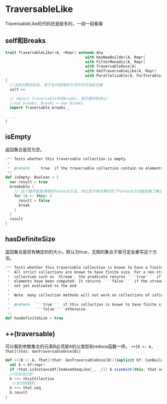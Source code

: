 # TraversableLike
TraversableLike的代码还是挺多的，一段一段看看

## self和Breaks
```scala
trait TraversableLike[+A, +Repr] extends Any
                                    with HasNewBuilder[A, Repr]
                                    with FilterMonadic[A, Repr]
                                    with TraversableOnce[A]
                                    with GenTraversableLike[A, Repr]
                                    with Parallelizable[A, ParIterable[A]]
{
  //当前对象的别名，用于在内部类的方法中访问当前对象
  self =>

  // object Traversable中的breaks，用于循环的终止：
  //val breaks: Breaks = new Breaks
  import Traversable.breaks._

  ...
}
```

## isEmpty
返回集合是否为空。
```scala
/** Tests whether this traversable collection is empty.
 *
 *  @return    `true` if the traversable collection contain no elements, `false` otherwise.
 */
def isEmpty: Boolean = {
  var result = true
  breakable {
    // 这个循环就是调用的foreach方法，所以说子类只要实现了foreach方法就具备了集合的大多数方法。
    for (x <- this) {
      result = false
      break
    }
  }
  result
}
```

## hasDefiniteSize
返回集合是否有确定的的大小。默认为true，无限的集合子类可定会重写这个方法。
```scala
/** Tests whether this traversable collection is known to have a finite size.
 *  All strict collections are known to have finite size. For a non-strict
 *  collection such as `Stream`, the predicate returns `'''true'''` if all
 *  elements have been computed. It returns `'''false'''` if the stream is
 *  not yet evaluated to the end.
 *
 *  Note: many collection methods will not work on collections of infinite sizes.
 *
 *  @return  `'''true'''` if this collection is known to have finite size,
 *           `'''false'''` otherwise.
 */
def hasDefiniteSize = true
```

## ++(traversable)
可以看到参数集合的元素B必须是A的父类型和reduce函数一样。
`++[B >: A, That](that: GenTraversableOnce[B])`
```scala
def ++[B >: A, That](that: GenTraversableOnce[B])(implicit bf: CanBuildFrom[Repr, B, That]): That = {
  val b = bf(repr)
  if (that.isInstanceOf[IndexedSeqLike[_, _]]) b.sizeHint(this, that.seq.size)
  //先加自己的
  b ++= thisCollection
   //后加参数的
  b ++= that.seq
  b.result
}
```

















```scala

```